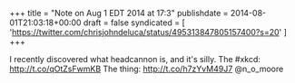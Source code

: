 +++
title = "Note on Aug 1 EDT 2014 at 17:3"
publishdate = 2014-08-01T21:03:18+00:00
draft = false
syndicated = [ 'https://twitter.com/chrisjohndeluca/status/495313847805157400?s=20' ]
+++

I recently discovered what headcannon is, and it's silly. The #xkcd: http://t.co/qOtZsFwmKB The thing: http://t.co/h7zYvM49J7 @n_o_moore
